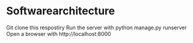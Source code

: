 # Softwarearchitecture
Git clone this respostiry 
Run the server with python manage.py runserver
Open a browser with http://localhost:8000
